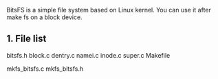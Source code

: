 BitsFS is a simple file system based on Linux kernel. You can use it after make fs on a block device.

## 1. File list

bitsfs.h
block.c
dentry.c
namei.c
inode.c
super.c
Makefile

mkfs_bitsfs.c
mkfs_bitsfs.h
